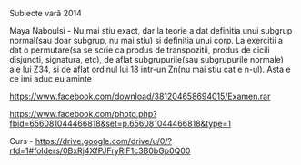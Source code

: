 Subiecte vară 2014

Maya Naboulsi - Nu mai stiu exact, dar la teorie a dat definitia unui subgrup normal(sau doar subgrup, nu mai stiu) si definitia unui corp. La exercitii a dat o permutare(sa se scrie ca produs de transpozitii, produs de cicili disjuncti, signatura, etc), de aflat subgrupurile(sau subgrupurile normale) ale lui Z34, si de aflat ordinul lui 18 intr-un Zn(nu mai stiu cat e n-ul). Asta e ce imi aduc eu aminte

https://www.facebook.com/download/381204658694015/Examen.rar

https://www.facebook.com/photo.php?fbid=656081044466818&set=p.656081044466818&type=1

Curs - https://drive.google.com/drive/u/0/?rfd=1#folders/0BxRj4XfPJFryRlF1c3B0bGp0Q00
